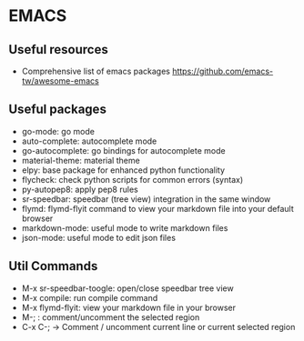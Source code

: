 # EMACS

## Useful resources

- Comprehensive list of emacs packages
https://github.com/emacs-tw/awesome-emacs

## Useful packages

- go-mode: go mode
- auto-complete: autocomplete mode
- go-autocomplete: go bindings for autocomplete mode
- material-theme: material theme
- elpy: base package for enhanced python functionality
- flycheck: check python scripts for common errors (syntax)
- py-autopep8: apply pep8 rules
- sr-speedbar: speedbar (tree view) integration in the same window
- flymd: flymd-flyit command to view your markdown file into your default browser
- markdown-mode: useful mode to write markdown files
- json-mode: useful mode to edit json files

## Util Commands

- M-x sr-speedbar-toogle: open/close speedbar tree view
- M-x compile: run compile command
- M-x flymd-flyit: view your markdown file in your browser
- M-; : comment/uncomment the selected region
- C-x C-; -> Comment / uncomment current line or current selected region
